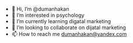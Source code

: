 - 👋 Hi, I’m @dumanhakan
- 👀 I’m interested in psychology
- 🌱 I’m currently learning digatal marketing
- 💞️ I’m looking to collaborate on dijatal marketing
- 📫 How to reach me dumanhakan@yandex.com

<!---
dumanhakan/dumanhakan is a ✨ special ✨ repository because its `README.md` (this file) appears on your GitHub profile.
You can click the Preview link to take a look at your changes.
--->

